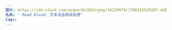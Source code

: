 ```yaml
---
图片: https://cdn.nlark.com/yuque/0/2024/png/34220974/1706515529207-4d548a78-aa39-4052-8c38-aa9c0bc773ed.png
名称: " Read Aloud: 文本语音朗读助理"
tags:
---
```

